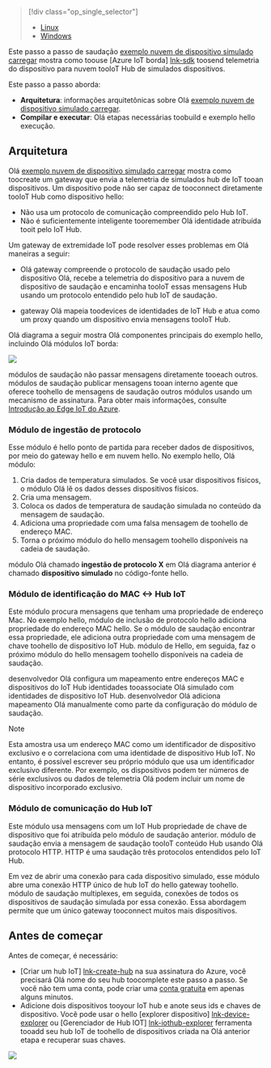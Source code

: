 > [!div class="op_single_selector"]
> * [Linux](../articles/iot-hub/iot-hub-linux-iot-edge-simulated-device.md)
> * [Windows](../articles/iot-hub/iot-hub-windows-iot-edge-simulated-device.md)

Este passo a passo de saudação [exemplo nuvem de dispositivo simulado carregar] mostra como toouse [Azure IoT borda] [ lnk-sdk] toosend telemetria do dispositivo para nuvem tooIoT Hub de simulados dispositivos.

Este passo a passo aborda:

* **Arquitetura**: informações arquitetônicas sobre Olá [exemplo nuvem de dispositivo simulado carregar].
* **Compilar e executar**: Olá etapas necessárias toobuild e exemplo hello execução.

## <a name="architecture"></a>Arquitetura

Olá [exemplo nuvem de dispositivo simulado carregar] mostra como toocreate um gateway que envia a telemetria de simulados hub de IoT tooan dispositivos. Um dispositivo pode não ser capaz de tooconnect diretamente tooIoT Hub como dispositivo hello:

* Não usa um protocolo de comunicação compreendido pelo Hub IoT.
* Não é suficientemente inteligente tooremember Olá identidade atribuída tooit pelo IoT Hub.

Um gateway de extremidade IoT pode resolver esses problemas em Olá maneiras a seguir:

* Olá gateway compreende o protocolo de saudação usado pelo dispositivo Olá, recebe a telemetria do dispositivo para a nuvem de dispositivo de saudação e encaminha tooIoT essas mensagens Hub usando um protocolo entendido pelo hub IoT de saudação.

* gateway Olá mapeia toodevices de identidades de IoT Hub e atua como um proxy quando um dispositivo envia mensagens tooIoT Hub.

Olá diagrama a seguir mostra Olá componentes principais do exemplo hello, incluindo Olá módulos IoT borda:

![][1]

módulos de saudação não passar mensagens diretamente tooeach outros. módulos de saudação publicar mensagens tooan interno agente que oferece toohello de mensagens de saudação outros módulos usando um mecanismo de assinatura. Para obter mais informações, consulte [Introdução ao Edge IoT do Azure][lnk-gw-getstarted].

### <a name="protocol-ingestion-module"></a>Módulo de ingestão de protocolo

Esse módulo é hello ponto de partida para receber dados de dispositivos, por meio do gateway hello e em nuvem hello. No exemplo hello, Olá módulo:

1. Cria dados de temperatura simulados. Se você usar dispositivos físicos, o módulo Olá lê os dados desses dispositivos físicos.
1. Cria uma mensagem.
1. Coloca os dados de temperatura de saudação simulada no conteúdo da mensagem de saudação.
1. Adiciona uma propriedade com uma falsa mensagem de toohello de endereço MAC.
1. Torna o próximo módulo do hello mensagem toohello disponíveis na cadeia de saudação.

módulo Olá chamado **ingestão de protocolo X** em Olá diagrama anterior é chamado **dispositivo simulado** no código-fonte hello.

### <a name="mac-lt-gt-iot-hub-id-module"></a>Módulo de identificação do MAC &lt;-&gt; Hub IoT

Este módulo procura mensagens que tenham uma propriedade de endereço Mac. No exemplo hello, módulo de inclusão de protocolo hello adiciona propriedade do endereço MAC hello. Se o módulo de saudação encontrar essa propriedade, ele adiciona outra propriedade com uma mensagem de chave toohello de dispositivo IoT Hub. módulo de Hello, em seguida, faz o próximo módulo do hello mensagem toohello disponíveis na cadeia de saudação.

desenvolvedor Olá configura um mapeamento entre endereços MAC e dispositivos do IoT Hub identidades tooassociate Olá simulado com identidades de dispositivo IoT Hub. desenvolvedor Olá adiciona mapeamento Olá manualmente como parte da configuração do módulo de saudação.

> [!NOTE]
> Esta amostra usa um endereço MAC como um identificador de dispositivo exclusivo e o correlaciona com uma identidade de dispositivo Hub IoT. No entanto, é possível escrever seu próprio módulo que usa um identificador exclusivo diferente. Por exemplo, os dispositivos podem ter números de série exclusivos ou dados de telemetria Olá podem incluir um nome de dispositivo incorporado exclusivo.

### <a name="iot-hub-communication-module"></a>Módulo de comunicação do Hub IoT

Este módulo usa mensagens com um IoT Hub propriedade de chave de dispositivo que foi atribuída pelo módulo de saudação anterior. módulo de saudação envia a mensagem de saudação tooIoT conteúdo Hub usando Olá protocolo HTTP. HTTP é uma saudação três protocolos entendidos pelo IoT Hub.

Em vez de abrir uma conexão para cada dispositivo simulado, esse módulo abre uma conexão HTTP único de hub IoT do hello gateway toohello. módulo de saudação multiplexes, em seguida, conexões de todos os dispositivos de saudação simulada por essa conexão. Essa abordagem permite que um único gateway tooconnect muitos mais dispositivos.

## <a name="before-you-get-started"></a>Antes de começar

Antes de começar, é necessário:

* [Criar um hub IoT] [ lnk-create-hub] na sua assinatura do Azure, você precisará Olá nome do seu hub toocomplete este passo a passo. Se você não tem uma conta, pode criar uma [conta gratuita][lnk-free-trial] em apenas alguns minutos.
* Adicione dois dispositivos tooyour IoT hub e anote seus ids e chaves de dispositivo. Você pode usar o hello [explorer dispositivo] [ lnk-device-explorer] ou [Gerenciador de Hub IOT] [ lnk-iothub-explorer] ferramenta tooadd seu hub IoT de toohello de dispositivos criada na Olá anterior etapa e recuperar suas chaves.

![][2]

<!-- Images -->
[1]: media/iot-hub-iot-edge-simulated-selector/image1.png
[2]: media/iot-hub-iot-edge-simulated-selector/image2.png

<!-- Links -->
[exemplo nuvem de dispositivo simulado carregar]: https://github.com/Azure/iot-edge/blob/master/samples/simulated_device_cloud_upload/README.md
[lnk-sdk]: https://github.com/Azure/iot-edge
[lnk-gw-getstarted]: ../articles/iot-hub/iot-hub-linux-iot-edge-get-started.md
[lnk-free-trial]: https://azure.microsoft.com/pricing/free-trial/
[lnk-device-explorer]: https://github.com/Azure/azure-iot-sdk-csharp/tree/master/tools/DeviceExplorer
[lnk-iothub-explorer]: https://github.com/Azure/iothub-explorer/blob/master/readme.md
[lnk-create-hub]: ../articles/iot-hub/iot-hub-create-through-portal.md